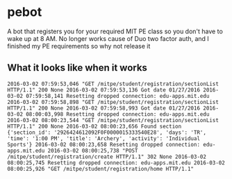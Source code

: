 # pebot
A bot that registers you for your required MIT PE class so you don't have to wake up at 8 AM.
No longer works cause of Duo two factor auth, and I finished my PE requirements so why not release it

## What it looks like when it works
``
2016-03-02 07:59:53,046 "GET /mitpe/student/registration/sectionList HTTP/1.1" 200 None
2016-03-02 07:59:53,136 Got date 01/27/2016
2016-03-02 07:59:58,141 Resetting dropped connection: edu-apps.mit.edu
2016-03-02 07:59:58,898 "GET /mitpe/student/registration/sectionList HTTP/1.1" 200 None
2016-03-02 07:59:58,993 Got date 01/27/2016
2016-03-02 08:00:03,998 Resetting dropped connection: edu-apps.mit.edu
2016-03-02 08:00:23,544 "GET /mitpe/student/registration/sectionList HTTP/1.1" 200 None
2016-03-02 08:00:23,656 Found section {'section_id': '2926424612092F0F0000015333540E28', 'days': 'TR', 'time': '1:00 PM', 'title': 'Archery', 'activity': 'Individual Sports'}
2016-03-02 08:00:23,658 Resetting dropped connection: edu-apps.mit.edu
2016-03-02 08:00:25,738 "POST /mitpe/student/registration/create HTTP/1.1" 302 None
2016-03-02 08:00:25,745 Resetting dropped connection: edu-apps.mit.edu
2016-03-02 08:00:25,926 "GET /mitpe/student/registration/home HTTP/1.1"
``
